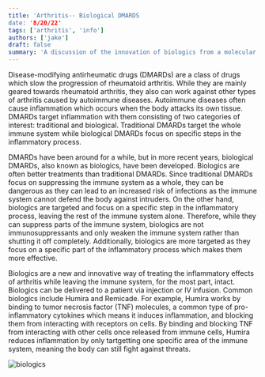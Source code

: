 ```yaml
---
title: 'Arthritis-- Biological DMARDS
date: '8/20/22'
tags: ['arthritis', 'info']
authors: ['jake']
draft: false
summary: 'A discussion of the innovation of biologics from a molecular standpoint and its importance in treating arthritis.'
---
```

Disease-modifying antirheumatic drugs (DMARDs) are a class of drugs which slow the progression of rheumatoid arthritis. While they are mainly geared towards rheumatoid arthritis, they also can work against other types of arthritis caused by autoimmune diseases. Autoimmune diseases often cause inflammation which occurs when the body attacks its own tissue. DMARDs target inflammation with them consisting of two categories of interest: traditional and biological. Traditional DMARDs target the whole immune system while biological DMARDs focus on specific steps in the inflammatory process. 

DMARDs have been around for a while, but in more recent years, biological DMARDs, also known as biologics, have been developed. Biologics are often better treatments than traditional DMARDs. Since traditional DMARDs focus on suppressing the immune system as a whole, they can be dangerous as they can lead to an increased risk of infections as the immune system cannot defend the body against intruders. On the other hand, biologics are targeted and focus on a specific step in the inflammatory process, leaving the rest of the immune system alone. Therefore, while they can suppress parts of the immune system, biologics are not immunosuppressants and only weaken the immune system rather than shutting it off completely. Additionally, biologics are more targeted as they focus on a specific part of the inflammatory process which makes them more effective.

Biologics are a new and innovative way of treating the inflammatory effects of arthritis while leaving the immune system, for the most part, intact. Biologics can be delivered to a patient via injection or IV infusion. Common biologics include Humira and Remicade. For example, Humira works by binding to tumor necrosis factor (TNF) molecules, a common type of pro-inflammatory cytokines which means it induces inflammation, and blocking them from interacting with receptors on cells. By binding and blocking TNF from interacting with other cells once released from immune cells, Humira reduces inflammation by only tartgetting one specific area of the immune system, meaning the body can still fight against threats.

![biologics](https://image.slidesharecdn.com/rheumatoidarthritistreatment-151008143132-lva1-app6892/95/rheumatoid-arthritis-treatment-8-638.jpg?cb=1444314757)
